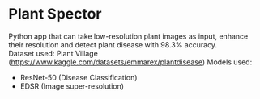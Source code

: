 # Plant Spector 
Python app that can take low-resolution plant images as input, enhance their resolution and detect plant disease with 98.3% accuracy. <br>
Dataset used: Plant Village (https://www.kaggle.com/datasets/emmarex/plantdisease)
Models used:
* ResNet-50 (Disease Classification)
* EDSR (Image super-resolution) 
